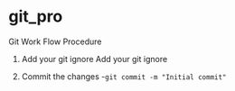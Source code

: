 # git_pro

Git Work Flow Procedure 

1. Add your git ignore
Add your git ignore

2. Commit the changes
	-``` git commit -m "Initial commit" ```
